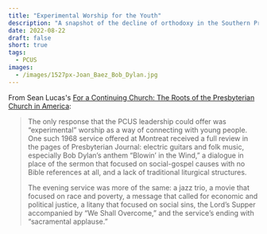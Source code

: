 ```yaml
---
title: "Experimental Worship for the Youth"
description: "A snapshot of the decline of orthodoxy in the Southern Presbyterian Church"
date: 2022-08-22
draft: false
short: true
tags:
  - PCUS
images:
  - /images/1527px-Joan_Baez_Bob_Dylan.jpg
---
```


From Sean Lucas's [For a Continuing Church: The Roots of the Presbyterian Church in America](https://www.amazon.com/Continuing-Church-Roots-Presbyterian-America/dp/1629951064):

> The only response that the PCUS leadership could offer was “experimental” worship as a way of connecting with young people. One such 1968 service offered at Montreat received a full review in the pages of Presbyterian Journal: electric guitars and folk music, especially Bob Dylan’s anthem “Blowin’ in the Wind,” a dialogue in place of the sermon that focused on social-gospel causes with no Bible references at all, and a lack of traditional liturgical structures. 
> 
> The evening service was more of the same: a jazz trio, a movie that focused on race  and poverty, a message that called for economic and political justice, a litany that focused on social sins, the Lord’s Supper accompanied by “We Shall Overcome,” and the service’s ending with “sacramental applause.”
